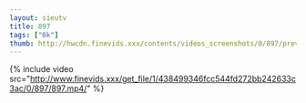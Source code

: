 ```yaml
--- 
layout: sieutv
title: 897
tags: ["0k"]
thumb: http://hwcdn.finevids.xxx/contents/videos_screenshots/0/897/preview.mp4.jpg
---
```

{% include video src="http://www.finevids.xxx/get_file/1/438499346fcc544fd272bb242633c3ac/0/897/897.mp4/" %} 
